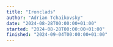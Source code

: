 ```yaml
---
title: "Ironclads"
author: "Adrian Tchaikovsky"
date: "2024-08-28T00:00:00+01:00"
started: "2024-08-28T00:00:00+01:00"
finished: "2024-09-04T00:00:00+01:00"
---
```

